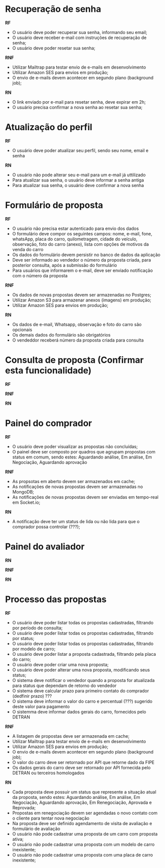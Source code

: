 # Recuperação de senha

**RF**

- O usuário deve poder recuperar sua senha, informando seu email;
- O usuário deve receber e-mail com instruções de recuperação de senha;
- O usuário deve poder resetar sua senha;

**RNF**

- Utilizar Mailtrap para testar envio de e-mails em desenvolvimento
- Utilizar Amazon SES para envios em produção;
- O envio de e-mails devem acontecer em segundo plano (background job);

**RN**

- O link enviado por e-mail para resetar senha, deve expirar em 2h;
- O usuário precisa confirmar a nova senha ao resetar sua senha;

# Atualização do perfil

**RF**

- O usuário deve poder atualizar seu perfil, sendo seu nome, email e senha

**RN**

- O usuário não pode alterar seu e-mail para um e-mail já uttilizado
- Para atualizar sua senha, o usuário deve informar a senha antiga
- Para atualizar sua senha, o usuário deve confirmar a nova senha

# Formulário de proposta

**RF**

- O usuário não precisa estar autenticado para envio dos dados
- O formulário deve compor os seguintes campos: nome, e-mail, fone, whatsApp, placa do carro, quilometragem, cidade do veículo, observação, foto do carro (anexo), lista com opções de motivos da venda do carro
- Os dados do formulário devem persistir no banco de dados da aplicação
- Deve ser informado ao vendedor o número da proposta criada, para posterior consulta, após a submissão do formulário
- Para usuários que informarem o e-mail, deve ser enviado notificação com o número da proposta

**RNF**

- Os dados de novas propostas devem ser armazenadas no Postgres;
- Utilizar Amazon S3 para armazenar anexos (imagens) em produção;
- Utilizar Amazon SES para envios em produção;

**RN**

- Os dados de e-mail, Whatsapp, observação e foto do carro são opcionais
- Os demais dados do formulário são obrigatórios
- O vendeddor receberá número da proposta criada para consulta 

# Consulta de proposta (Confirmar esta funcionalidade)

**RF**

**RNF**

**RN**


# Painel do comprador

**RF**

- O usuário deve poder visualizar as propostas não concluídas;
- O painel deve ser composto por quadros que agrupam propostas com status em comum, sendo estes: Aguardando análise, Em análise, Em Negociação, Aguardando aprovação

**RNF**

- As propsotas em aberto devem ser armazenados em cache;
- As notificações de novas propostas devem ser armazenadas no MongoDB;
- As notificações de novas propostas devem ser enviadas em tempo-real em Socket.io;

**RN**

- A notificação deve ter um status de lida ou não lida para que o comprador possa controlar (???);

# Painel do avaliador

**RN**

**RNF**

**RN**

# Processo das propostas

**RF**

- O usuário deve poder listar todas os propostas cadastradas, filtrando por período de consulta;
- O usuário deve poder listar todas os propostas cadastradas, filtrando por status;
- O usuário deve poder listar todas os propostas cadastradas, filtrando por modelo de carro;
- O usuário deve poder listar a proposta cadastrada, filtrando pela placa do carro;
- O usuário deve poder criar uma nova proposta;
- O usuário deve poder alterar uma nova proposta, modificando seus status;
- O sistema deve notificar o vendedor quando a proposta for atualizada para status que dependam de retorno do vendedor
- O sistema deve calcular prazo para primeiro contato do comprador (dedfinir prazo) ???
- O sistema deve informar o valor do carro e percentual (???) sugerido deste valor para pagamento
- O sistemma deve informar dados gerais do carro, fornecidos pelo DETRAN

**RNF**

- A listagem de propostas deve ser armazenada em cache;
- Utilizar Mailtrap para testar envio de e-mails em desenvolvimento
- Utilizar Amazon SES para envios em produção;
- O envio de e-mails devem acontecer em segundo plano (background job);
- O valor do carro deve ser retornado por API que retorne dado da FIPE
- Os dados gerais do carro deve ser retornado por API fornecida pelo DETRAN ou terceiros homologados

**RN**

- Cada proposta deve possuir um status que represente a situação atual da proposta, sendo estes: Aguardando análise, Em análise, Em Negociação, Aguardando aprovação, Em Renegociação, Aprovada e Reprovada;
- Propostas em renegociação devem ser agendadas o novo contato com o cliente para tentar nova negociação
- Na proposta deve ser definido agendamento de visita de avaliação e formulário de avaliação
- O usuário não pode cadastrar uma proposta de um carro com proposta ativa;
- O usuário não pode cadastrar uma proposta com um modelo de carro inexistente;
- O usuário não pode cadastrar uma proposta com uma placa de carro inexistente;

